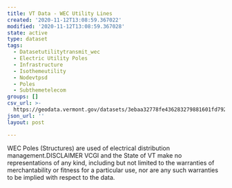 ```yaml
---
title: VT Data - WEC Utility Lines
created: '2020-11-12T13:08:59.367022'
modified: '2020-11-12T13:08:59.367028'
state: active
type: dataset
tags:
  - Datasetutilitytransmit_wec
  - Electric Utility Poles
  - Infrastructure
  - Isothemeutility
  - Nodevtpsd
  - Poles
  - Subthemetelecom
groups: []
csv_url: >-
  https://geodata.vermont.gov/datasets/3ebaa32778fe436283279881601fd792_36.csv?outSR=%7B%22latestWkid%22%3A32145%2C%22wkid%22%3A32145%7D
json_url: ''
layout: post

---
```

WEC Poles (Structures) are used of electrical distribution management.DISCLAIMER VCGI and the State of VT make no representations of any kind, including but not limited to the warranties of merchantability or fitness for a particular use, nor are any such warranties to be implied with respect to the data.
